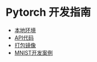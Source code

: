 

# Pytorch 开发指南

* [本地环境](ai/uai-train/guide/pytorch/local)
* [API代码](ai/uai-train/guide/pytorch/coding)
* [打包镜像](ai/uai-train/guide/pytorch/packing)
* [MNIST开发案例](ai/uai-train/guide/pytorch/mnist)
